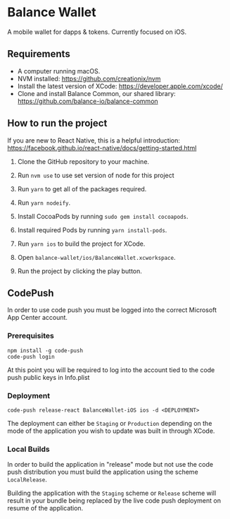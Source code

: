 # Balance Wallet

A mobile wallet for dapps &amp; tokens. Currently focused on iOS.

## Requirements

* A computer running macOS.
* NVM installed: https://github.com/creationix/nvm
* Install the latest version of XCode: https://developer.apple.com/xcode/
* Clone and install Balance Common, our shared library: https://github.com/balance-io/balance-common

## How to run the project

If you are new to React Native, this is a helpful introduction: https://facebook.github.io/react-native/docs/getting-started.html

1. Clone the GitHub repository to your machine.

2. Run `nvm use` to use set version of node for this project

3. Run `yarn` to get all of the packages required.

4. Run `yarn nodeify`.

5. Install CocoaPods by running `sudo gem install cocoapods`.

6. Install required Pods by running `yarn install-pods`.

7. Run `yarn ios` to build the project for XCode.

8. Open `balance-wallet/ios/BalanceWallet.xcworkspace`.

9. Run the project by clicking the play button.

## CodePush

In order to use code push you must be logged into the correct Microsoft App Center account.

### Prerequisites
```
npm install -g code-push
code-push login
```

At this point you will be required to log into the account tied to the code push public keys in Info.plist

### Deployment
```
code-push release-react BalanceWallet-iOS ios -d <DEPLOYMENT>
```

The deployment can either be `Staging` or `Production` depending on the mode of the application you wish to update was built in through XCode.

### Local Builds

In order to build the application in "release" mode but not use the code push distribution you must build the application using the scheme `LocalRelease`.

Building the application with the `Staging` scheme or `Release` scheme will result in your bundle being replaced by the live code push deployment on resume of the application.
